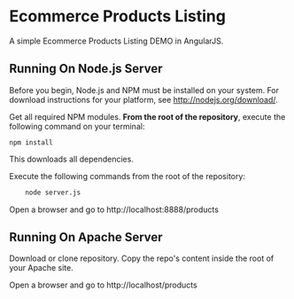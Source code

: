 # Ecommerce Products Listing

A simple Ecommerce Products Listing DEMO in AngularJS.

## Running On Node.js Server

Before you begin, Node.js and NPM must be installed on your system. For download instructions for your platform, see http://nodejs.org/download/.

Get all required NPM modules. **From the root of the repository**, execute the following command on your terminal:

`npm install`

This downloads all dependencies.

Execute the following commands from the root of the repository:

```sh
    node server.js
```

Open a browser and go to http://localhost:8888/products


## Running On Apache Server

Download or clone repository. Copy the repo's content inside the root of your Apache site.

Open a browser and go to http://localhost/products



